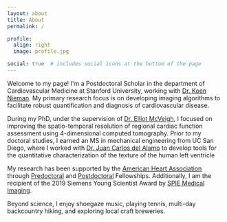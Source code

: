 ```yaml
---
layout: about
title: About
permalink: /

profile:
  align: right
  image: profile.jpg

social: true  # includes social icons at the bottom of the page
---
```


Welcome to my page! I'm a Postdoctoral Scholar in the department of Cardiovascular Medicine at Stanford University, working with [Dr. Koen Nieman](https://profiles.stanford.edu/koen-nieman). My primary research focus is on developing imaging algorithms to facilitate robust quantification and diagnosis of cardiovascular disease.

During my PhD, under the supervision of [Dr. Elliot McVeigh](https://iem.ucsd.edu/researchers/people/profiles/elliot-mcveigh.html), I focused on improving the spatio-temporal resolution of regional cardiac function assessment using 4-dimensional computed tomography. Prior to my doctoral studies, I earned an MS in mechanical engineering from UC San Diego, where I worked with [Dr. Juan Carlos del Alamo](https://www.engr.washington.edu/facresearch/newfaculty/2019/delAlamo) to develop tools for the quantitative characterization of the texture of the human left ventricle

My research has been supported by the [American Heart Association](https://www.heart.org/) through [Predoctoral](https://professional.heart.org/en/research-programs/application-information/predoctoral-fellowship) and [Postdoctoral](https://professional.heart.org/en/research-programs/aha-funding-opportunities/postdoctoral-fellowship) Fellowships. Additionally, I am the recipient of the 2019 Siemens Young Scientist Award by [SPIE Medical Imaging](https://spie.org/conferences-and-exhibitions/medical-imaging).

Beyond science, I enjoy shoegaze music, playing tennis, multi-day backcountry hiking, and exploring local craft breweries.
